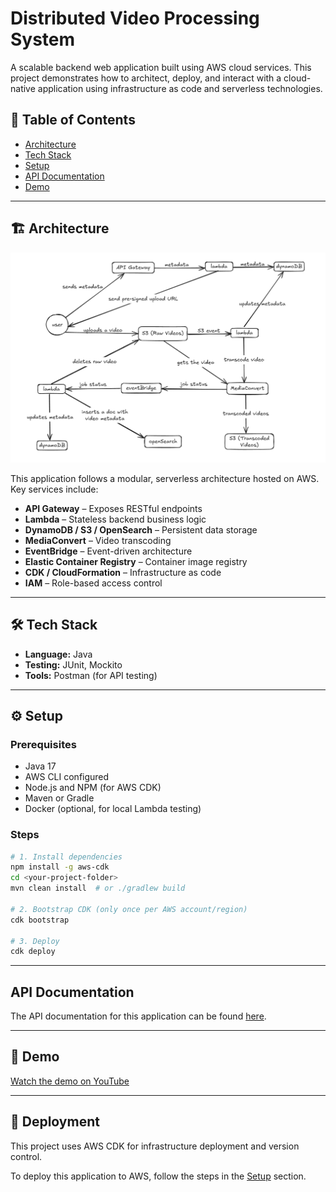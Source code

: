 # Distributed Video Processing System

A scalable backend web application built using AWS cloud services. This project demonstrates how to architect, deploy, and interact with a cloud-native application using infrastructure as code and serverless technologies.

## 📌 Table of Contents

- [Architecture](#-architecture)
- [Tech Stack](#-tech-stack)
- [Setup](#-setup)
- [API Documentation](#-api-documentation)
- [Demo](#-demo)

---
## 🏗️ Architecture

![Architecture Diagram](./Architecture%20Screenshot.png)

This application follows a modular, serverless architecture hosted on AWS. Key services include:

- **API Gateway** – Exposes RESTful endpoints
- **Lambda** – Stateless backend business logic
- **DynamoDB / S3 / OpenSearch** – Persistent data storage
- **MediaConvert** – Video transcoding
- **EventBridge** – Event-driven architecture
- **Elastic Container Registry** – Container image registry
- **CDK / CloudFormation** – Infrastructure as code
- **IAM** – Role-based access control

---

## 🛠️ Tech Stack

- **Language:** Java
- **Testing:** JUnit, Mockito
- **Tools:** Postman (for API testing)
---

## ⚙️ Setup

### Prerequisites

- Java 17
- AWS CLI configured
- Node.js and NPM (for AWS CDK)
- Maven or Gradle
- Docker (optional, for local Lambda testing)

### Steps

```bash
# 1. Install dependencies
npm install -g aws-cdk
cd <your-project-folder>
mvn clean install  # or ./gradlew build

# 2. Bootstrap CDK (only once per AWS account/region)
cdk bootstrap

# 3. Deploy
cdk deploy
```
---
## API Documentation

The API documentation for this application can be found [here](https://web.postman.co/workspace/My-Workspace~28fa3d57-2335-48de-8e90-b71bcf5bcf57/collection/30385738-2d737ec8-871d-462b-9bdb-3ad369e52ca5?action=share&source=copy-link&creator=30385738).

---
## 🎥 Demo
[Watch the demo on YouTube](https://youtu.be/DPIvfWs8qfI)

---
## 🚀 Deployment

This project uses AWS CDK for infrastructure deployment and version control.

To deploy this application to AWS, follow the steps in the [Setup](#-setup) section.